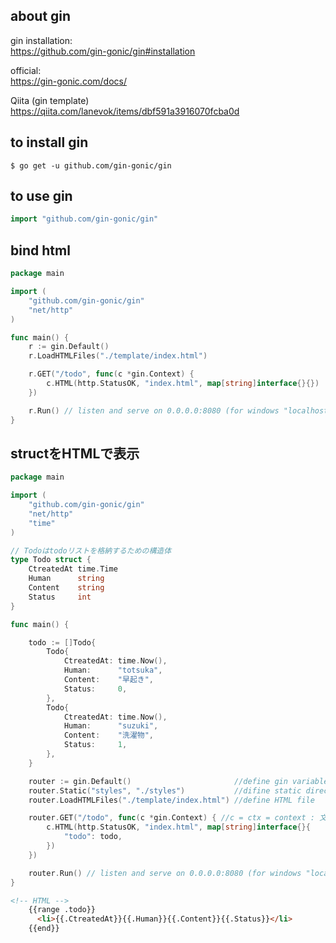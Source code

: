 ## about gin

gin installation:  
https://github.com/gin-gonic/gin#installation  

official:  
https://gin-gonic.com/docs/  

Qiita (gin template)  
https://qiita.com/lanevok/items/dbf591a3916070fcba0d

## to install gin
```
$ go get -u github.com/gin-gonic/gin
```

## to use gin
```go
import "github.com/gin-gonic/gin"
```
## bind html

```go
package main

import (
	"github.com/gin-gonic/gin"
	"net/http"
)

func main() {
	r := gin.Default()
	r.LoadHTMLFiles("./template/index.html")

	r.GET("/todo", func(c *gin.Context) {
		c.HTML(http.StatusOK, "index.html", map[string]interface{}{})
	})

	r.Run() // listen and serve on 0.0.0.0:8080 (for windows "localhost:8080")
}
```

## structをHTMLで表示

```go
package main

import (
	"github.com/gin-gonic/gin"
	"net/http"
	"time"
)

// Todoはtodoリストを格納するための構造体
type Todo struct {
	CtreatedAt time.Time
	Human      string
	Content    string
	Status     int
}

func main() {

	todo := []Todo{
		Todo{
			CtreatedAt: time.Now(),
			Human:      "totsuka",
			Content:    "早起き",
			Status:     0,
		},
		Todo{
			CtreatedAt: time.Now(),
			Human:      "suzuki",
			Content:    "洗濯物",
			Status:     1,
		},
	}

	router := gin.Default()                       //define gin variable
	router.Static("styles", "./styles")           //difine static directory(ex css)
	router.LoadHTMLFiles("./template/index.html") //define HTML file

	router.GET("/todo", func(c *gin.Context) { //c = ctx = context : 文脈・状態 // *gin.Contextは型!!
		c.HTML(http.StatusOK, "index.html", map[string]interface{}{
			"todo": todo,
		})
	})

	router.Run() // listen and serve on 0.0.0.0:8080 (for windows "localhost:8080")
}

```

```HTML
<!-- HTML -->
    {{range .todo}}
      <li>{{.CtreatedAt}}{{.Human}}{{.Content}}{{.Status}}</li>
    {{end}}
```
